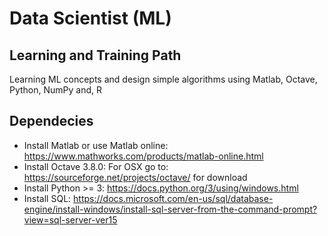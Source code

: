 # Data Scientist (ML)
## Learning and Training Path

Learning ML concepts and 
design simple algorithms using Matlab, Octave, Python, NumPy and, R

## Dependecies
- Install Matlab or use Matlab online: https://www.mathworks.com/products/matlab-online.html
- Install Octave 3.8.0: For OSX go to: https://sourceforge.net/projects/octave/ for download
- Install Python >= 3: https://docs.python.org/3/using/windows.html
- Install SQL: https://docs.microsoft.com/en-us/sql/database-engine/install-windows/install-sql-server-from-the-command-prompt?view=sql-server-ver15



